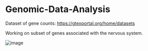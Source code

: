 # Genomic-Data-Analysis

Dataset of gene counts: https://gtexportal.org/home/datasets

Working on subset of genes associated with the nervous system.

![image](https://user-images.githubusercontent.com/37929675/133353330-80845609-b179-4060-a530-d079abd2fc17.png)

